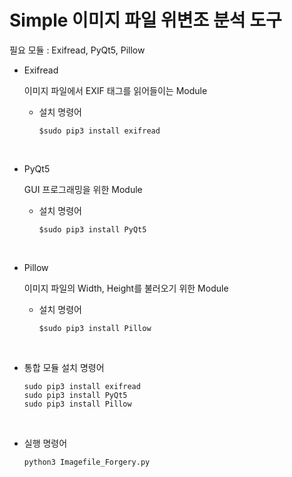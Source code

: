 # Simple 이미지 파일 위변조 분석 도구



필요 모듈 : Exifread, PyQt5, Pillow

- Exifread

  이미지 파일에서 EXIF 태그를 읽어들이는 Module

  - 설치 명령어

    ```
    $sudo pip3 install exifread
    ```

    ​

- PyQt5

  GUI 프로그래밍을 위한 Module

  - 설치 명령어

    ```
    $sudo pip3 install PyQt5
    ```

    ​

- Pillow

  이미지 파일의 Width, Height를 불러오기 위한 Module

  - 설치 명령어

    ```
    $sudo pip3 install Pillow
    ```

    ​



- 통합 모듈 설치 명령어

  ```
  sudo pip3 install exifread
  sudo pip3 install PyQt5
  sudo pip3 install Pillow
  ```

  ​

- 실행 명령어

  ```
  python3 Imagefile_Forgery.py
  ```

  ​

